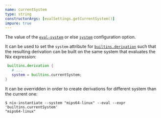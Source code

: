 ```yaml
---
name: currentSystem
type: string
constructorArgs: [evalSettings.getCurrentSystem()]
impure: true
---
```

The value of the
[`eval-system`](@docroot@/command-ref/conf-file.md#conf-eval-system)
or else
[`system`](@docroot@/command-ref/conf-file.md#conf-system)
configuration option.

It can be used to set the `system` attribute for [`builtins.derivation`](@docroot@/language/derivations.md) such that the resulting derivation can be built on the same system that evaluates the Nix expression:

```nix
 builtins.derivation {
   # ...
   system = builtins.currentSystem;
}
```

It can be overridden in order to create derivations for different system than the current one:

```console
$ nix-instantiate --system "mips64-linux" --eval --expr 'builtins.currentSystem'
"mips64-linux"
```
